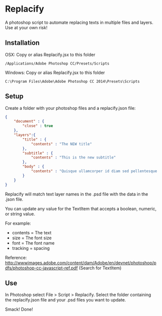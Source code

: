 Replacify
=========

A photoshop script to automate replacing texts in multiple files and layers. Use at your own risk!


## Installation

OSX: Copy or alias Replacify.jsx to this folder
```
/Applications/Adobe Photoshop CC/Presets/Scripts
```

Windows: Copy or alias Replacify.jsx to this folder
```
C:\Program Files\Adobe\Adobe Photoshop CC 2014\Presets\Scripts
```

## Setup
Create a folder with your photoshop files and a replacify.json file:

```json
{
	"document" : {
		"close" : true
	},
	"layers":{
		"title" : {
			"contents" : "The NEW title"
		}, 
		"subtitle" : {
			"contents" : "This is the new subtitle"
		}, 
		"body" : {
			"contents" : "Quisque ullamcorper id diam sed pellentesque. Nunc lobortis fermentum aliquet. Nulla non suscipit erat. Proin auctor, massa id vulputate convallis, nisi dolor auctor est, sed posuere elit lorem sit amet tellus. Mauris ipsum metus, sagittis eget molestie at, tristique non nunc. Sed bibendum, tellus a aliquet ullamcorper, tellus dui placerat mi, sed gravida mi elit non dolor. Duis cursus mi eu vulputate accumsan."
		}
	}
}
```

Replacify will match text layer names in the .psd file with the data in the .json file.

You can update any value for the TextItem that accepts a boolean, numeric, or string value.

For example:
- contents = The text
- size = The font size
- font = The font name
- tracking = spacing

Reference: http://wwwimages.adobe.com/content/dam/Adobe/en/devnet/photoshop/pdfs/photoshop-cc-javascript-ref.pdf
(Search for TextItem)

## Use

In Photoshop select File > Script > Replacify. Select the folder containing the replacify.json file and your .psd files you want to update.

Smack! Done!
